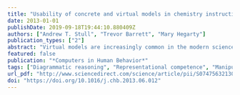```yaml
---
title: "Usability of concrete and virtual models in chemistry instruction"
date: 2013-01-01
publishDate: 2019-09-18T19:44:10.880409Z
authors: ["Andrew T. Stull", "Trevor Barrett", "Mary Hegarty"]
publication_types: ["2"]
abstract: "Virtual models are increasingly common in the modern science classroom, however little is known about the relative effectiveness of virtual and concrete models. We developed a virtual modeling system and tested the benefit of haptic cue fidelity, controlling for many other perceptual differences between concrete and virtual models. In two studies we directly compared performance of students using this virtual model and using concrete models for tasks in the domain of organic chemistry. Students used either virtual or concrete models to match diagrams of molecules or compare the structures of molecules represented by models and diagrams. The results indicated similar levels of accuracy and similar ratings of usability for virtual and concrete models but no effect of haptic cue fidelity. Greater efficiency with virtual models was observed when students matched diagrams and models, and this efficiency transferred to later use of concrete models. The efficiency benefit is attributed to interactive constraints of the hand-held interface to the virtual model, which helped students identify task-relevant information in the model and limited them to performing the most task-relevant interactions with the models."
featured: false
publication: "*Computers in Human Behavior*"
tags: ["Diagrammatic reasoning", "Representational competence", "Manipulatives", "Molecular models", "Organic chemistry", "Virtual reality"]
url_pdf: "http://www.sciencedirect.com/science/article/pii/S0747563213002045"
doi: "https://doi.org/10.1016/j.chb.2013.06.012"
---
```


